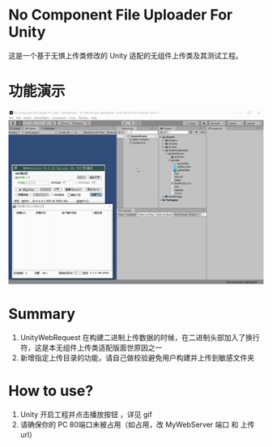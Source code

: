 # No Component File Uploader For Unity

这是一个基于无惧上传类修改的 Unity 适配的无组件上传类及其测试工程。

# 功能演示
![](doc/uploader.gif)

# Summary

1. UnityWebRequest 在构建二进制上传数据的时候，在二进制头部加入了换行符，这是本无组件上传类适配版面世原因之一
2. 新增指定上传目录的功能，请自己做校验避免用户构建并上传到敏感文件夹

# How to use?

1. Unity 开启工程并点击播放按钮 ，详见 gif 
2. 请确保你的 PC 80端口未被占用（如占用，改 MyWebServer 端口 和 上传 url）


